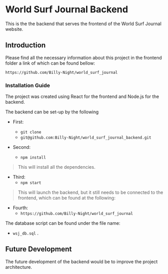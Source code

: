 # World Surf Journal Backend

This is the the backend that serves the frontend of the World Surf Journal website.
## Introduction 

Please find all the necessary information about this project in the frontend folder a link of which can be found bellow:

`https://github.com/Billy-Night/world_surf_journal`
### Installation Guide

The project was created using React for the frontend and Node.js for the backend.

The backend can be set-up by the following 

 - First:
    - ``` git clone ```
    - ``` git@github.com:Billy-Night/world_surf_journal_backend.git ```

  - Second: 
    - ``` npm install ```

> This will install all the dependencies.
  - Third:
    - ``` npm start ```

> This will launch the backend, but it still needs to be connected to the frontend, which can be found at the following:
  - Fourth:
    - `https://github.com/Billy-Night/world_surf_journal`

The database script can be found under the file name:
 - `wsj_db.sql` . 

## Future Development

The future development of the backend would be to improve the project architecture. 